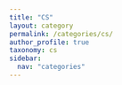 ```yaml
---
title: "CS"
layout: category
permalink: /categories/cs/
author_profile: true
taxonomy: cs
sidebar:
  nav: "categories"
---
```

